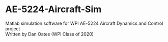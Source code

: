 # AE-5224-Aircraft-Sim
Matlab simulation software for WPI AE-5224 Aircraft Dynamics and Control project  
Written by Dan Oates (WPI Class of 2020)